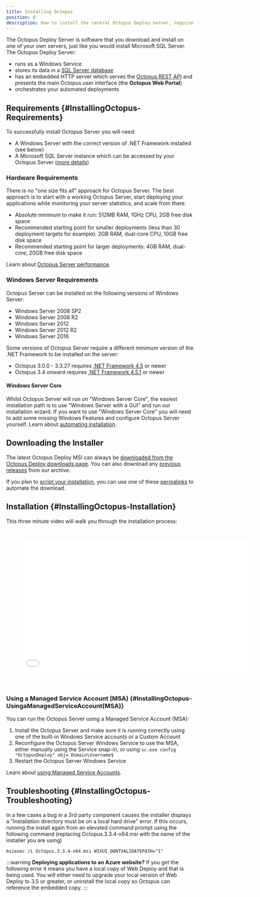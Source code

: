```yaml
---
title: Installing Octopus
position: 0
description: How to install the central Octopus Deploy server, requirements, and troubleshooting.
---
```


The Octopus Deploy Server is software that you download and install on one of your own servers, just like you would install Microsoft SQL Server. The Octopus Deploy Server:

- runs as a Windows Service
- stores its data in a [SQL Server database](/docs/administration/octopus-database/index.md)
- has an embedded HTTP server which serves the [Octopus REST API](/docs/api-and-integration/octopus-rest-api.md) and presents the main Octopus user interface (the **Octopus Web Portal**)
- orchestrates your automated deployments

## Requirements {#InstallingOctopus-Requirements}

To successfully install Octopus Server you will need:

- A Windows Server with the correct version of .NET Framework installed (see below)
- A Microsoft SQL Server instance which can be accessed by your Octopus Server ([more details](/docs/installation/installing-octopus/sql-server-database-requirements.md))

### Hardware Requirements

There is no "one size fits all" approach for Octopus Server. The best approach is to start with a working Octopus Server, start deploying your applications while monitoring your server statistics, and scale from there.

- Absolute minimum to make it run: 512MB RAM, 1GHz CPU, 2GB free disk space
- Recommended starting point for smaller deployments (less than 30 deployment targets for example): 2GB RAM, dual-core CPU, 10GB free disk space
- Recommended starting point for larger deployments: 4GB RAM, dual-core, 20GB free disk space

Learn about [Octopus Server performance](/docs/administration/performance.md).

### Windows Server Requirements

Octopus Server can be installed on the following versions of Windows Server:

- Windows Server 2008 SP2
- Windows Server 2008 R2
- Windows Server 2012
- Windows Server 2012 R2
- Windows Server 2016

Some versions of Octopus Server require a different minimum version of the .NET Framework to be installed on the server:

- Octopus 3.0.0 - 3.3.27 requires [.NET Framework 4.5](https://www.microsoft.com/en-au/download/details.aspx?id=30653) or newer
- Octopus 3.4 onward requires [.NET Framework 4.5.1](https://www.microsoft.com/en-au/download/details.aspx?id=40773) or newer

#### Windows Server Core

Whilst Octopus Server will run on "Windows Server Core", the easiest installation path is to use "Windows Server with a GUI" and run our installation wizard. If you want to use "Windows Server Core" you will need to add some missing Windows Features and configure Octopus Server yourself. Learn about [automating installation](/docs/installation/installing-octopus/automating-installation.md).

## Downloading the Installer

The latest Octopus Deploy MSI can always be [downloaded from the Octopus Deploy downloads page](https://octopus.com/downloads). You can also download any [previous releases](https://octopus.com/downloads/previous) from our archive.

If you plan to [script your installation](/docs/installation/installing-octopus/automating-installation.md), you can use one of these [permalinks](/docs/reference/download-permalinks.md) to automate the download.

## Installation {#InstallingOctopus-Installation}

This three minute video will walk you through the installation process:

<iframe src="//fast.wistia.net/embed/iframe/fsxoijvtvm" allowtransparency="true" frameborder="0" scrolling="no" class="wistia_embed" name="wistia_embed" allowfullscreen="" mozallowfullscreen="" webkitallowfullscreen="" oallowfullscreen="" msallowfullscreen="" width="640" height="360" style="margin: 30px"></iframe>

### Using a Managed Service Account (MSA) {#InstallingOctopus-UsingaManagedServiceAccount(MSA)}

You can run the Octopus Server using a Managed Service Account (MSA):

1. Install the Octopus Server and make sure it is running correctly using one of the built-in Windows Service accounts or a Custom Account
1. Reconfigure the Octopus Server Windows Service to use the MSA, either manually using the Service snap-in, or using `sc.exe config "OctopusDeploy" obj= Domain\Username$`
1. Restart the Octopus Server Windows Service

Learn about [using Managed Service Accounts](https://technet.microsoft.com/en-us/library/dd548356(v=ws.10).aspx).

## Troubleshooting {#InstallingOctopus-Troubleshooting}

In a few cases a bug in a 3rd party component causes the installer displays a "Installation directory must be on a local hard drive" error. If this occurs, running the install again from an elevated command prompt using the following command (replacing Octopus.3.3.4-x64.msi with the name of the installer you are using)

`msiexec /i Octopus.3.3.4-x64.msi WIXUI_DONTVALIDATEPATH="1"`

:::warning
**Deploying applications to an Azure website?**
If you get the following error it means you have a local copy of Web Deploy and that is being used. You will either need to upgrade your local version of Web Deploy to 3.5 or greater, or uninstall the local copy so Octopus can reference the embedded copy.
:::
